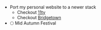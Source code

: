 - Port my personal website to a newer stack
    - Checkout [11ty](https://www.11ty.dev/)
    - Checkout [Bridgetown](https://www.bridgetownrb.com/)
- 🌕 Mid Autumn Festival

